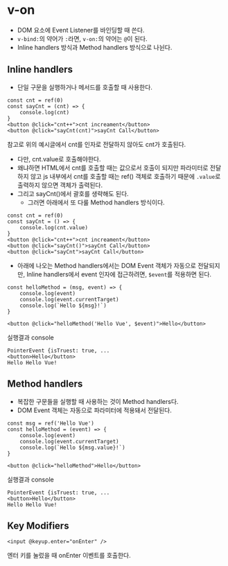 # v-on
- DOM 요소에 Event Listener를 바인딩할 때 쓴다.
- `v-bind:`의 약어가 `:`라면, `v-on:`의 약어는 `@`이 된다.
- Inline handlers 방식과 Method handlers 방식으로 나뉜다.

## Inline handlers
- 단일 구문을 실행하거나 메서드를 호출할 때 사용한다.
```vue
const cnt = ref(0)
const sayCnt = (cnt) => {
    console.log(cnt)
}
<button @click="cnt++">cnt increament</button>
<button @click="sayCnt(cnt)">sayCnt Call</button>
```
참고로 위의 예시글에서 cnt를 인자로 전달하지 않아도 cnt가 호출된다.
- 다만, cnt.value로 호출해야한다.
- 왜냐하면 HTML에서 cnt를 호출할 때는 값으로서 호출이 되지만 파라미터로 전달하지 않고 js 내부에서 cnt를 호출할 때는 ref() 객체로 호출하기 때문에 `.value`로 출력하지 않으면 객체가 출력된다.
- 그리고 sayCnt()에서 괄호를 생략해도 된다.
    - 그러면 아래에서 또 다룰 Method handlers 방식이다.
```vue
const cnt = ref(0)
const sayCnt = () => {
    console.log(cnt.value)
}
<button @click="cnt++">cnt increament</button>
<button @click="sayCnt()">sayCnt Call</button>
<button @click="sayCnt">sayCnt Call</button>
```
- 아래에 나오는 Method handlers에서는 DOM Event 객체가 자동으로 전달되지만, Inline handlers에서 event 인자에 접근하려면, `$event`를 적용하면 된다.
```vue
const helloMethod = (msg, event) => {
    console.log(event)
    console.log(event.currentTarget)
    console.log(`Hello ${msg}!`)
}

<button @click="helloMethod('Hello Vue', $event)">Hello</button>
```
실행결과 console
```text
PointerEvent {isTruest: true, ...
<button>Hello</button>
Hello Hello Vue!
```

## Method handlers
- 복잡한 구문들을 실행할 때 사용하는 것이 Method handlers다.
- DOM Event 객체는 자동으로 파라미터에 적용돼서 전달된다.
```vue
const msg = ref('Hello Vue')
const helloMethod = (event) => {
    console.log(event)
    console.log(event.currentTarget)
    console.log(`Hello ${msg.value}!`)
}

<button @click="helloMethod">Hello</button>
```
실행결과 console
```text
PointerEvent {isTruest: true, ...
<button>Hello</button>
Hello Hello Vue!
```

## Key Modifiers
```vue
<input @keyup.enter="onEnter" />
```
엔터 키를 눌렀을 때 onEnter 이벤트를 호출한다.
